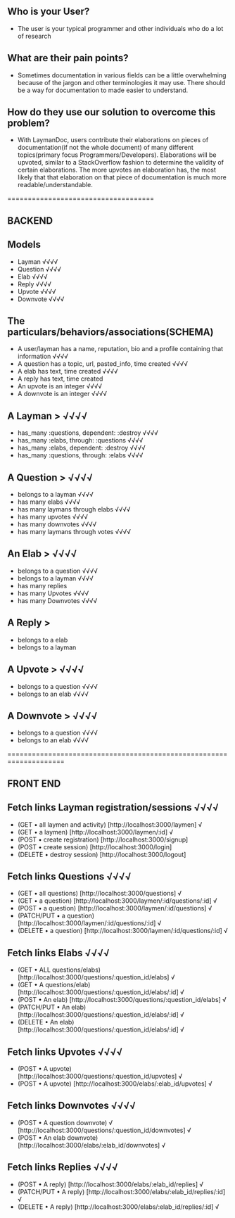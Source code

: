 ## Who is your User?

- The user is your typical programmer and other individuals who do a lot of
  research

## What are their pain points?

- Sometimes documentation in various fields can be a little overwhelming because
  of the jargon and other terminologies it may use. There should be a way for
  documentation to made easier to understand.

## How do they use our solution to overcome this problem?

- With LaymanDoc, users contribute their elaborations on pieces of
  documentation(if not the whole document) of many different topics(primary
  focus Programmers/Developers). Elaborations will be upvoted, similar to a
  StackOverflow fashion to determine the validity of certain elaborations. The
  more upvotes an elaboration has, the most likely that that elaboration on that
  piece of documentation is much more readable/understandable.

====================================

## BACKEND

## Models

- Layman √√√√
- Question √√√√
- Elab √√√√
- Reply √√√√
- Upvote √√√√
- Downvote √√√√

## The particulars/behaviors/associations(SCHEMA)

- A user/layman has a name, reputation, bio and a profile containing that
  information √√√√
- A question has a topic, url, pasted_info, time created √√√√
- A elab has text, time created √√√√
- A reply has text, time created
- An upvote is an integer √√√√
- A downvote is an integer √√√√

## A Layman > √√√√

- has_many :questions, dependent: :destroy √√√√
- has_many :elabs, through: :questions √√√√
- has_many :elabs, dependent: :destroy √√√√
- has_many :questions, through: :elabs √√√√

## A Question > √√√√

- belongs to a layman √√√√
- has many elabs √√√√
- has many laymans through elabs √√√√
- has many upvotes √√√√
- has many downvotes √√√√
- has many laymans through votes √√√√

## An Elab > √√√√

- belongs to a question √√√√
- belongs to a layman √√√√
- has many replies
- has many Upvotes √√√√
- has many Downvotes √√√√

## A Reply >

- belongs to a elab
- belongs to a layman

## A Upvote > √√√√

- belongs to a question √√√√
- belongs to an elab √√√√

## A Downvote > √√√√

- belongs to a question √√√√
- belongs to an elab √√√√

====================================================================

## FRONT END

## Fetch links Layman registration/sessions √√√√

- (GET • all laymen and activity) [http://localhost:3000/laymen] √
- (GET • a laymen) [http://localhost:3000/laymen/:id] √
- (POST • create registration) [http://localhost:3000/signup]
- (POST • create session) [http://localhost:3000/login]
- (DELETE • destroy session) [http://localhost:3000/logout]

## Fetch links Questions √√√√

- (GET • all questions) [http://localhost:3000/questions] √
- (GET • a question) [http://localhost:3000/laymen/:id/questions/:id] √
- (POST • a question) [http://localhost:3000/laymen/:id/questions] √
- (PATCH/PUT • a question) [http://localhost:3000/laymen/:id/questions/:id] √
- (DELETE • a question) [http://localhost:3000/laymen/:id/questions/:id] √

## Fetch links Elabs √√√√

- (GET • ALL
  questions/elabs)[http://localhost:3000/questions/:question_id/elabs] √
- (GET • A
  questions/elab)[http://localhost:3000/questions/:question_id/elabs/:id] √
- (POST • An elab) [http://localhost:3000/questions/:question_id/elabs] √
- (PATCH/PUT • An elab) [http://localhost:3000/questions/:question_id/elabs/:id]
  √
- (DELETE • An elab) [http://localhost:3000/questions/:question_id/elabs/:id] √

## Fetch links Upvotes √√√√

- (POST • A upvote) [http://localhost:3000/questions/:question_id/upvotes] √
- (POST • A upvote) [http://localhost:3000/elabs/:elab_id/upvotes] √

## Fetch links Downvotes √√√√

- (POST • A question downvote) √
  [http://localhost:3000/questions/:question_id/downvotes] √
- (POST • An elab downvote) [http://localhost:3000/elabs/:elab_id/downvotes] √

## Fetch links Replies √√√√

- (POST • A reply) [http://localhost:3000/elabs/:elab_id/replies] √
- (PATCH/PUT • A reply) [http://localhost:3000/elabs/:elab_id/replies/:id] √
- (DELETE • A reply) [http://localhost:3000/elabs/:elab_id/replies/:id] √
